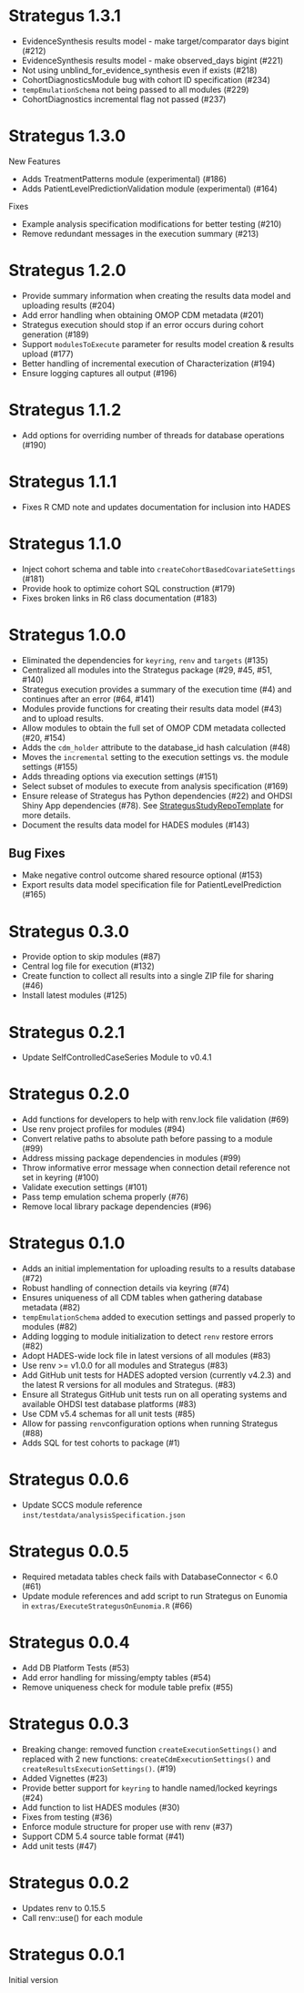 Strategus 1.3.1
===============

- EvidenceSynthesis results model - make target/comparator days bigint (#212)
- EvidenceSynthesis results model - make observed_days bigint (#221)
- Not using unblind_for_evidence_synthesis even if exists (#218)
- CohortDiagnosticsModule bug with cohort ID specification (#234)
- `tempEmulationSchema` not being passed to all modules (#229)
- CohortDiagnostics incremental flag not passed (#237)

Strategus 1.3.0
===============

New Features

- Adds TreatmentPatterns module (experimental) (#186)
- Adds PatientLevelPredictionValidation module (experimental) (#164)

Fixes

- Example analysis specification modifications for better testing (#210)
- Remove redundant messages in the execution summary (#213)

Strategus 1.2.0
===============
- Provide summary information when creating the results data model and uploading results (#204)
- Add error handling when obtaining OMOP CDM metadata (#201)
- Strategus execution should stop if an error occurs during cohort generation (#189)
- Support `modulesToExecute` parameter for results model creation & results upload (#177)
- Better handling of incremental execution of Characterization (#194)
- Ensure logging captures all output (#196)

Strategus 1.1.2
===============
- Add options for overriding number of threads for database operations (#190)

Strategus 1.1.1
===============
- Fixes R CMD note and updates documentation for inclusion into HADES

Strategus 1.1.0
===============
- Inject cohort schema and table into `createCohortBasedCovariateSettings` (#181)
- Provide hook to optimize cohort SQL construction (#179)
- Fixes broken links in R6 class documentation (#183)

Strategus 1.0.0
===============

- Eliminated the dependencies for `keyring`, `renv` and `targets` (#135)
- Centralized all modules into the Strategus package (#29, #45, #51, #140)
- Strategus execution provides a summary of the execution time (#4) and continues after an error (#64, #141)
- Modules provide functions for creating their results data model (#43) and to upload results.
- Allow modules to obtain the full set of OMOP CDM metadata collected (#20, #154)
- Adds the `cdm_holder` attribute to the database_id hash calculation (#48)
- Moves the `incremental` setting to the execution settings vs. the module settings (#155)
- Adds threading options via execution settings (#151)
- Select subset of modules to execute from analysis specification (#169)
- Ensure release of Strategus has Python dependencies (#22) and OHDSI Shiny App dependencies (#78). See [StrategusStudyRepoTemplate](https://github.com/ohdsi-studies/StrategusStudyRepoTemplate) for more details.
- Document the results data model for HADES modules (#143)

## Bug Fixes
- Make negative control outcome shared resource optional (#153)
- Export results data model specification file for PatientLevelPrediction (#165)

Strategus 0.3.0
===============
- Provide option to skip modules (#87)
- Central log file for execution (#132)
- Create function to collect all results into a single ZIP file for sharing (#46)
- Install latest modules (#125)

Strategus 0.2.1
===============
- Update SelfControlledCaseSeries Module to v0.4.1

Strategus 0.2.0
===============
- Add functions for developers to help with renv.lock file validation (#69)
- Use renv project profiles for modules (#94)
- Convert relative paths to absolute path before passing to a module (#99)
- Address missing package dependencies in modules (#99)
- Throw informative error message when connection detail reference not set in keyring (#100)
- Validate execution settings (#101)
- Pass temp emulation schema properly (#76)
- Remove local library package dependencies (#96)

Strategus 0.1.0
===============

- Adds an initial implementation for uploading results to a results database (#72)
- Robust handling of connection details via keyring (#74)
- Ensures uniqueness of all CDM tables when gathering database metadata (#82)
- `tempEmulationSchema` added to execution settings and passed properly to modules (#82)
- Adding logging to module initialization to detect `renv` restore errors (#82)
- Adopt HADES-wide lock file in latest versions of all modules (#83)
- Use renv >= v1.0.0 for all modules and Strategus (#83)
- Add GitHub unit tests for HADES adopted version (currently v4.2.3) and the latest R versions for all modules and Strategus. (#83)
- Ensure all Strategus GitHub unit tests run on all operating systems and available OHDSI test database platforms (#83)
- Use CDM v5.4 schemas for all unit tests (#85)
- Allow for passing `renv`configuration options when running Strategus (#88)
- Adds SQL for test cohorts to package (#1)

Strategus 0.0.6
===============

- Update SCCS module reference `inst/testdata/analysisSpecification.json` 

Strategus 0.0.5
===============

- Required metadata tables check fails with DatabaseConnector < 6.0 (#61)
- Update module references and add script to run Strategus on Eunomia in `extras/ExecuteStrategusOnEunomia.R` (#66)

Strategus 0.0.4
===============

- Add DB Platform Tests (#53)
- Add error handling for missing/empty tables (#54)
- Remove uniqueness check for module table prefix (#55)

Strategus 0.0.3
===============

- Breaking change: removed function `createExecutionSettings()` and replaced with 2 new functions: `createCdmExecutionSettings()` and `createResultsExecutionSettings()`. (#19)
- Added Vignettes (#23)
- Provide better support for `keyring` to handle named/locked keyrings (#24)
- Add function to list HADES modules (#30)
- Fixes from testing (#36)
- Enforce module structure for proper use with renv (#37)
- Support CDM 5.4 source table format (#41)
- Add unit tests (#47)


Strategus 0.0.2
===============

- Updates renv to 0.15.5
- Call renv::use() for each module


Strategus 0.0.1
===============

Initial version
